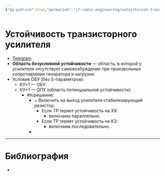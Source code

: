 ```yaml
---
{"dg-publish":true,"permalink":"/7-radio-engineering/ustojchivost-tranzistornogo-usilitelya/","title":"Устойчивость транзисторного усилителя"}
---
```



# Устойчивость транзисторного усилителя

- [Telegram](https://t.me/c/1837471271/6/180)
- **Область безусловной устойчивости** — область, в которой у усилителя отсутствует самовозбуждение при произвольных сопротивлении генератора и нагрузки.
- Условие ОБУ (без S-параметров):
	- КУ>1 — ОБУ.
	- КУ<1 — ОПУ (область потенциальной устойчивости).
		- #π/решение:
			- ~ Включить на выход усилителя стабилизирующий резистор.
				- Если ТР теряет устойчивость на ХХ:
					- включаем параллельно.
				- Если ТР теряет устойчивость на КЗ:
					- включаем последовательно.
			-

---

# Библиография

-
